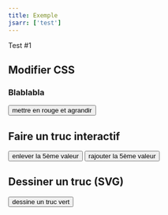 ```yaml
---
title: Exemple
jsarr: ['test']
---
```

 
Test #1

## Modifier CSS

<h3 id='title'>Blablabla</h3>

<input type = "button" value = "mettre en rouge et agrandir" onclick = "javascript:change('title')" />

## Faire un truc interactif

<ul id="list"></ul>

<input type = "button" value = "enlever la 5ème valeur" onclick = "javascript:remove()" />
<input type = "button" value = "rajouter la 5ème valeur" onclick = "javascript:add()" />

## Dessiner un truc (SVG)

<div id = "svgcontainer"></div>

<input type = "button" value = "dessine un truc vert" onclick = "javascript:draw()" />

<br>
